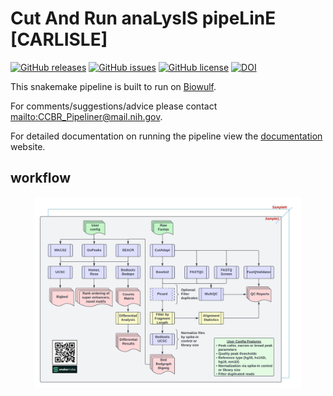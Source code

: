 # Cut And Run anaLysIS pipeLinE [CARLISLE]

[![GitHub releases](https://img.shields.io/github/release/CCBR/CARLISLE)](https://github.com/CCBR/CARLISLE/releases)
[![GitHub issues](https://img.shields.io/github/issues/CCBR/CARLISLE)](https://github.com/CCBR/CARLISLE/issues)
[![GitHub license](https://img.shields.io/github/license/CCBR/CARLISLE)](https://github.com/CCBR/CARLISLE/blob/master/LICENSE)
[![DOI](https://zenodo.org/badge/DOI/10.5281/zenodo.10483876.svg)](https://doi.org/10.5281/zenodo.10483876)

This snakemake pipeline is built to run on [Biowulf](https://hpc.nih.gov/).

For comments/suggestions/advice please contact <mailto:CCBR_Pipeliner@mail.nih.gov>.

For detailed documentation on running the pipeline view the [documentation](https://CCBR.github.io/CARLISLE/) website.

## workflow

<div align="center">
  <img src="https://raw.githubusercontent.com/CCBR/CARLISLE/main/docs/img/CUTandRUN_Workflow.jpeg" width="85%" height="85%">
</div>
